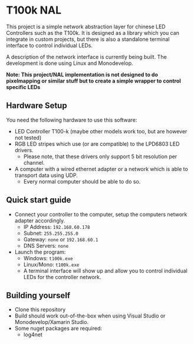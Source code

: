 # T100k NAL

This project is a simple network abstraction layer for chinese LED Controllers such as the T100k.
It is designed as a library which you can integrate in custom projects, but there is also a standalone terminal 
interface to control individual LEDs.

A description of the network interface is currently being built. 
The development is done using Linux and Monodevelop.

**Note: This project/NAL implementation is not designed to do pixelmapping or similar stuff
but to create a simple wrapper to control specific LEDs**

## Hardware Setup

You need the following hardware to use this software:

- LED Controller T100-k (maybe other models work too, but are however not tested)
- RGB LED stripes which use (or are compatible) to the LPD6803 LED drivers.
  - Please note, that these drivers only support 5 bit resolution per channel.
- A computer with a wired ethernet adapter or a network which is able to transport data using UDP.
  - Every normal computer should be able to do so.

## Quick start guide

- Connect your controller to the computer, setup the computers network adapter accordingly.
  - IP Address: `192.168.60.178`
  - Subnet: `255.255.255.0`
  - Gateway: `none` or `192.168.60.1`
  - DNS Servers: `none`
- Launch the program:
  - Windows: `t100k.exe`
  - Linux/Mono: `t100k.exe`
  - A terminal interface will show up and allow you to control individual LEDs for the controller network.

## Building yourself

- Clone this repository
- Build should work out-of-the-box when using Visual Studio or Monodevelop/Xamarin Studio.
- Some nuget packages are required:
  - log4net